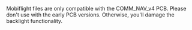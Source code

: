 
Mobiflight files are only compatible with the COMM_NAV_v4 PCB.
Please don't use with the early PCB versions. Otherwise, you'll damage the backlight functionality.
